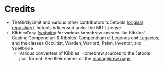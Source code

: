 # Credits

- TheGiddyLimit and various other contributors to 5etools ([original repository](https://github.com/5etools-mirror-3/5etools-2014-src)). 5etools is licensed under the MIT License
- KibblesTasy ([website](https://www.kthomebrew.com/)) for various homebrew sources like Kibbles' Casting Compendium & Kibbles' Compendium of Legends and Legacies; and the classes Occultist, Warden, Warlord, Psion, Inventor, and Spellblade
  - Various converters of Kibbles' Homebrew sources to the 5etools json format. See their names on the [managebrew page](http://127.0.0.1:5000/managebrew.html)
